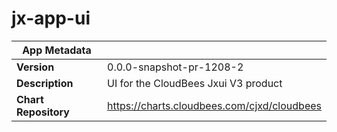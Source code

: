 # jx-app-ui

|App Metadata||
|---|---|
| **Version** | 0.0.0-snapshot-pr-1208-2 |
| **Description** | UI for the CloudBees Jxui V3 product |
| **Chart Repository** | https://charts.cloudbees.com/cjxd/cloudbees |
